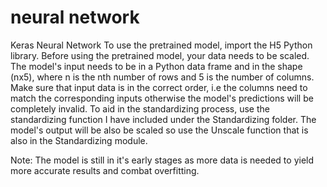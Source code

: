 # neural network
Keras Neural Network
To use the pretrained model, import the H5 Python library. Before using the pretrained model, your data needs to be scaled. The model's input needs to be in a Python
data frame and in the shape (nx5), where n is the nth number of rows and 5 is the number of columns. Make sure that input data is in the correct order, i.e the columns need
to match the corresponding inputs otherwise the model's predictions will be completely invalid. To aid in the standardizing process, use the standardizing function I have
included under the Standardizing folder. The model's output will be also be scaled so use the Unscale function that is also in the Standardizing module. 

Note:
The model is still in it's early stages as more data is needed to yield more accurate results and combat overfitting.
